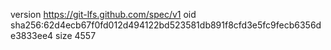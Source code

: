 version https://git-lfs.github.com/spec/v1
oid sha256:62d4ecb67f0fd012d494122bd523581db891f8cfd3e5fc9fecb6356de3833ee4
size 4557
